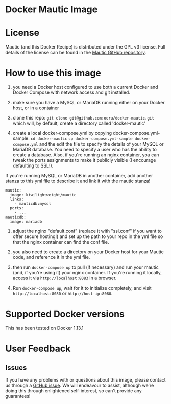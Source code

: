 Docker Mautic Image
===================
# License

Mautic (and this Docker Recipe) is distributed under the GPL v3 license. Full details of the license can be found in the [Mautic GitHub repository](https://github.com/mautic/mautic/blob/staging/LICENSE.txt).

# How to use this image

1. you need a Docker host configured to use both a current Docker and Docker Compose with network access and git installed.  

1. make sure you have a MySQL or MariaDB running either on your Docker host, or in a container

1. clone this repo: 
`git clone git@github.com:oeru/docker-mautic.git`
which will, by default, create a directory called 'docker-mautic'

1. create a local docker-compose.yml by copying docker-compose.yml-sample:
`cd docker-mautic`
`cp docker-compose.yml-sample docker-compose.yml`
and the edit the file to specify the details of your MySQL or MariaDB database. You need to specify a user who has the ability to create a database. Also, if you're running an nginx container, you can tweak the ports assignments to make it publicly visible (I encourage defaulting to SSL!).

If you're running MySQL or MariaDB in another container, add another stanza to this yml file to describe it and link it with the mautic stanza!

    mautic:
	  image: kiwilightweight/mautic
	  links:
	    - mauticdb:mysql
	  ports:
	    - ...
    mauticdb:
	  image: mariadb
	

1. adjust the nginx "default.conf" (replace it with "ssl.conf" if you want to offer secure hosting!) and set up the path to your repo in the yml file so that the nginx container can find the conf file.

1. you also need to create a directory on your Docker host for your Mautic code, and reference it in the yml file. 

1. then run 
`docker-compose up` 
to pull (if necessary) and run your mautic (and, if you're using it) your nginx container. If you're running it locally, access it via `http://localhost:8083` in a browser.

1. Run `docker-compose up`, wait for it to initialize completely, and visit `http://localhost:8080` or `http://host-ip:8080`.

# Supported Docker versions

This has been tested on Docker 1.13.1

# User Feedback

## Issues

If you have any problems with or questions about this image, please contact us through a [GitHub issue](https://github.com/oeru/docker-mautic/issues). We will endeavour to assist, although we're doing this through enlightened self-interest, so can't provide any guarantees!
